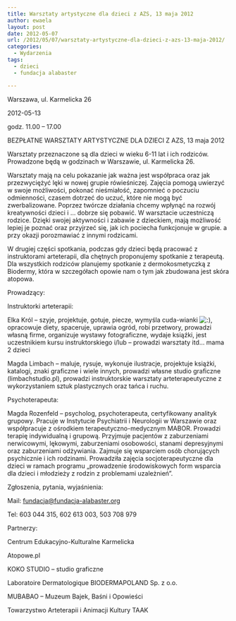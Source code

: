 ```yaml
---
title: Warsztaty artystyczne dla dzieci z AZS, 13 maja 2012
author: ewaela
layout: post
date: 2012-05-07
url: /2012/05/07/warsztaty-artystyczne-dla-dzieci-z-azs-13-maja-2012/
categories:
  - Wydarzenia
tags:
  - dzieci
  - fundacja alabaster

---
```

Warszawa, ul. Karmelicka 26
  
2012-05-13
  
godz. 11.00 – 17.00

BEZPŁATNE WARSZTATY ARTYSTYCZNE DLA DZIECI Z AZS, 13 maja 2012

Warsztaty przeznaczone są dla dzieci w wieku 6-11 lat i ich rodziców. Prowadzone będą w godzinach w Warszawie, ul. Karmelicka 26.
  
Warsztaty mają na celu pokazanie jak ważna jest współpraca oraz jak przezwyciężyć lęki w nowej grupie rówieśniczej. Zajęcia pomogą uwierzyć w swoje możliwości, pokonać nieśmiałość, zapomnieć o poczuciu odmienności, czasem dotrzeć do uczuć, które nie mogą być zwerbalizowane. Poprzez twórcze działania chcemy wpłynąć na rozwój kreatywności dzieci i … dobrze się pobawić. W warsztacie uczestniczą rodzice. Dzięki swojej aktywności i zabawie z dzieckiem, mają możliwość lepiej je poznać oraz przyjrzeć się, jak ich pociecha funkcjonuje w grupie. a przy okazji porozmawiać z innymi rodzicami.

<!--more-->


  
W drugiej części spotkania, podczas gdy dzieci będą pracować z instruktorami arteterapii, dla chętnych proponujemy spotkanie z terapeutą. Dla wszystkich rodziców planujemy spotkanie z dermokosmetyczką z Biodermy, która w szczegółach opowie nam o tym jak zbudowana jest skóra atopowa.

Prowadzący:
  
Instruktorki arteterapii:
  
Elka Król – szyje, projektuje, gotuje, piecze, wymyśla cuda-wianki ![:)][1], opracowuje diety, spaceruje, uprawia ogród, robi przetwory, prowadzi własną firme, organizuje wystawy fotograficzne, wydaje ksiąźki, jest uczestnikiem kursu instruktorskiego i/lub &#8211; prowadzi warsztaty itd&#8230; mama 2 dzieci
  
Magda Limbach – maluje, rysuje, wykonuje ilustracje, projektuje książki, katalogi, znaki graficzne i wiele innych, prowadzi własne studio graficzne (limbachstudio.pl), prowadzi instruktorskie warsztaty arteterapeutyczne z wykorzystaniem sztuk plastycznych oraz tańca i ruchu.

Psychoterapeuta:
  
Magda Rozenfeld – psycholog, psychoterapeuta, certyfikowany analityk grupowy. Pracuje w Instytucie Psychiatrii i Neurologii w Warszawie oraz współpracuje z ośrodkiem terapeutyczno-medycznym MABOR. Prowadzi terapię indywidualną i grupową. Przyjmuje pacjentów z zaburzeniami nerwicowymi, lękowymi, zaburzeniami osobowości, stanami depresyjnymi oraz zaburzeniami odżywiania. Zajmuje się wsparciem osób chorujących psychicznie i ich rodzinami. Prowadziła zajęcia socjoterapeutyczne dla dzieci w ramach programu „prowadzenie środowiskowych form wsparcia dla dzieci i młodzieży z rodzin z problemami uzależnień”.

Zgłoszenia, pytania, wyjaśnienia:
  
Mail: <a href="https://mail.google.com/mail/?view=cm&fs=1&tf=1&to=fundacja@fundacja-alabaster.org" target="_blank">fundacja@fundacja-alabaster.org</a>
  
Tel: 603 044 315, 602 613 003, 503 708 979

Partnerzy:
  
Centrum Edukacyjno-Kulturalne Karmelicka
  
Atopowe.pl
  
KOKO STUDIO – studio graficzne
  
Laboratoire Dermatologique BIODERMAPOLAND Sp. z o.o.
  
MUBABAO &#8211; Muzeum Bajek, Baśni i Opowieści
  
Towarzystwo Arteterapii i Animacji Kultury TAAK

 [1]: http://www.atopowe-zapalenie.pl/forum/images/smilies/icon_smile.gif "Smile"